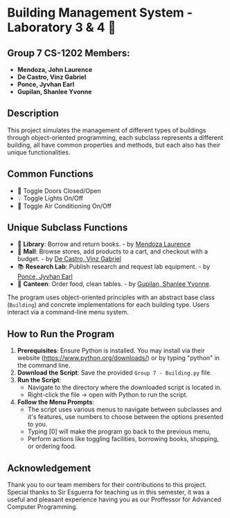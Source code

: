 # Building Management System - Laboratory 3 & 4 :city_sunrise:

## Group 7 CS-1202 Members:
- **Mendoza, John Laurence**
- **De Castro, Vinz Gabriel**
- **Ponce, Jyvhan Earl**
- **Gupilan, Shanlee Yvonne**

## Description
This project simulates the management of different types of buildings through object-oriented programming, each subclass represents a different building, all have common properties and methods, but each also has their unique functionalities.
## Common Functions
- :door: Toggle Doors Closed/Open
- :bulb: Toggle Lights On/Off
- :icecream: Toggle Air Conditioning On/Off
## Unique Subclass Functions
- :book: **Library**: Borrow and return books. - by <ins>Mendoza Laurence</ins>
- :department_store: **Mall**: Browse stores, add products to a cart, and checkout with a budget. - by <ins>De Castro, Vinz Gabriel<ins>
- :books: **Research Lab**: Publish research and request lab equipment. - by <ins>Ponce, Jyvhan Earl</ins>
- :hamburger: **Canteen**: Order food, clean tables. - by <ins>Gupilan, Shanlee Yvonne</ins>.

The program uses object-oriented principles with an abstract base class (`Building`) and concrete implementations for each building type. Users interact via a command-line menu system.

## How to Run the Program
1. **Prerequisites**: Ensure Python is installed. You may install via their website (https://www.python.org/downloads/) or by typing "python" in the command line.
2. **Download the Script**: Save the provided `Group 7 - Building.py` file.
3. **Run the Script**:
   - Navigate to the directory where the downloaded script is located in.
   - Right-click the file -> open with Python to run the script.
4. **Follow the Menu Prompts**:
   - The script uses various menus to navigate between subclasses and it's features, use numbers to choose between the options presented to you.
   - Typing [0] will make the program go back to the previous menu,
   - Perform actions like toggling facilities, borrowing books, shopping, or ordering food.

## Acknowledgement
Thank you to our team members for their contributions to this project. Special thanks to Sir Esguerra for teaching us in this semester, it was a useful and pleasant experience having you as our Proffessor for Advanced Computer Programming. 
